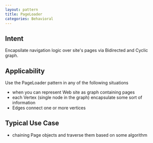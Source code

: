```yaml
---
layout: pattern
title: PageLoader
categories: Behavioral
---
```


## Intent
Encapsilate navigation logic over site's pages via Bidirected and Cyclic graph.

## Applicability
Use the PageLoader pattern in any of the following situations

* when you can represent Web site as graph containing pages
* each Vertex (single node in the graph) encapsulate some sort of information
* Edges connect one or more vertices

## Typical Use Case

* chaining Page objects and traverse them based on some algorithm
